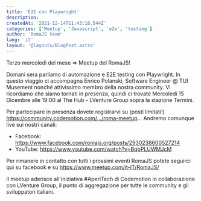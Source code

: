 ```yaml
---
title: 'E2E con Playwright'
description:
createdAt: '2021-12-14T11:43:18.544Z'
categories: ['Meetup', 'Javascript', 'e2e', 'testing']
author: 'RomaJS team'
lang: 'it'
layout: '@layouts/BlogPost.astro'
---
```


Terzo mercoledì del mese => Meetup del RomaJS!

Domani sera parliamo di automazione e E2E testing con Playwright. In questo viaggio ci accompagna Enrico Polanski, Software Engineer @ TUI Musement nonché attivissimo membro della nostra community.
Vi ricordiamo che siamo tornati in presenza, quindi ci trovate Mercoledì 15 Dicembre alle 19:00 al The Hub - LVenture Group sopra la stazione Termini.

Per partecipare in presenza dovete registrarvi su (posti limitati!) https://community.codemotion.com/.../roma-meetup...
Andremo comunque live sui nostri canali:

- Facebook: https://www.facebook.com/romajs.org/posts/2930238600527214
- YouTube: https://www.youtube.com/watch?v=BqbPLUWMJcM

Per rimanere in contatto con tutti i prossimi eventi RomaJS potete seguirci qui su facebook e su https://www.meetup.com/it-IT/RomaJS/

Il meetup aderisce all'iniziativa #AperiTech di Codemotion in collaborazione con LVenture Group, il punto di aggregazione per tutte le community e gli sviluppatori italiani.

